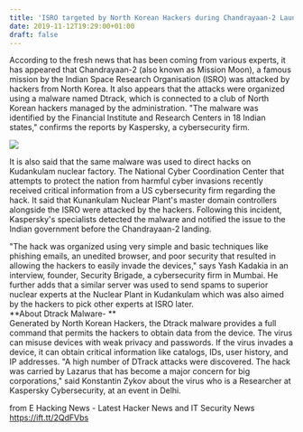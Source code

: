```yaml
---
title: 'ISRO targeted by North Korean Hackers during Chandrayaan-2 Launch'
date: 2019-11-12T19:29:00+01:00
draft: false
---
```


  
According to the fresh news that has been coming from various experts, it has appeared that Chandrayaan-2 (also known as Mission Moon), a famous mission by the Indian Space Research Organisation (ISRO) was attacked by hackers from North Korea. It also appears that the attacks were organized using a malware named Dtrack, which is connected to a club of North Korean hackers managed by the administration. "The malware was identified by the Financial Institute and Research Centers in 18 Indian states," confirms the reports by Kaspersky, a cybersecurity firm.  
  

[![](https://1.bp.blogspot.com/-2wzGyYXfGhc/Xcr3hnOc7NI/AAAAAAAALas/jZjBP_qqO980n6OaWsFj0W60_oZLQVtXQCLcBGAsYHQ/s640/Chandrayaan-2.webp)](https://1.bp.blogspot.com/-2wzGyYXfGhc/Xcr3hnOc7NI/AAAAAAAALas/jZjBP_qqO980n6OaWsFj0W60_oZLQVtXQCLcBGAsYHQ/s1600/Chandrayaan-2.webp)

  
It is also said that the same malware was used to direct hacks on Kudankulam nuclear factory. The National Cyber Coordination Center that attempts to protect the nation from harmful cyber invasions recently received critical information from a US cybersecurity firm regarding the hack. It said that Kunankulam Nuclear Plant's master domain controllers alongside the ISRO were attacked by the hackers. Following this incident, Kaspersky's specialists detected the malware and notified the issue to the Indian government before the Chandrayaan-2 landing.  
  
"The hack was organized using very simple and basic techniques like phishing emails, an unedited browser, and poor security that resulted in allowing the hackers to easily invade the devices," says Yash Kadakia in an interview, founder, Security Brigade, a cybersecurity firm in Mumbai. He further adds that a similar server was used to send spams to superior nuclear experts at the Nuclear Plant in Kudankulam which was also aimed by the hackers to pick other experts at ISRO later.  
**About Dtrack Malware- **  
Generated by North Korean Hackers, the Dtrack malware provides a full command that permits the hackers to obtain data from the device. The virus can misuse devices with weak privacy and passwords. If the virus invades a device, it can obtain critical information like catalogs, IDs, user history, and IP addresses. "A high number of DTrack attacks were discovered. The hack was carried by Lazarus that has become a major concern for big corporations," said Konstantin Zykov about the virus who is a Researcher at Kaspersky Cybersecurity, at an event in Delhi.

  
  
from E Hacking News - Latest Hacker News and IT Security News https://ift.tt/2QdFVbs